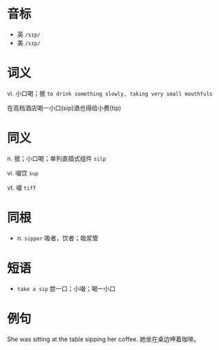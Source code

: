 # 音标

- 英 `/sɪp/`
- 美 `/sɪp/`

# 词义

vi. 小口喝；抿
`to drink something slowly, taking very small mouthfuls`



在高档酒店喝一小口(sip)酒也得给小费(tip)

# 同义

n. 抿；小口喝；单列直插式组件
`silp`

vi. 啜饮
`sup`

vt. 啜
`tiff`

# 同根

- n. `sipper` 吸者，饮者；吸浆管

# 短语

- `take a sip` 尝一口；小啜；喝一小口

# 例句

She was sitting at the table sipping her coffee.
她坐在桌边呷着咖啡。


